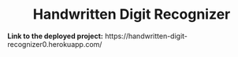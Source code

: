 <h1 align="center">Handwritten Digit Recognizer</h1>
<strong>Link to the deployed project:</strong>
https://handwritten-digit-recognizer0.herokuapp.com/
